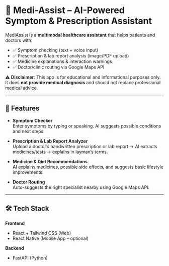 
# 🏥 Medi-Assist – AI-Powered Symptom & Prescription Assistant

MediAssist is a **multimodal healthcare assistant** that helps patients and doctors with:
- ✅ Symptom checking (text + voice input)  
- ✅ Prescription & lab report analysis (image/PDF upload)  
- ✅ Medicine explanations & interaction warnings  
- ✅ Doctor/clinic routing via Google Maps API  

⚠️ **Disclaimer**: This app is for educational and informational purposes only. It does **not provide medical diagnosis** and should not replace professional medical advice.

---

## 🚀 Features

- **Symptom Checker**  
  Enter symptoms by typing or speaking. AI suggests possible conditions and next steps.

- **Prescription & Lab Report Analyzer**  
  Upload a doctor’s handwritten prescription or lab report → AI extracts medicines/tests → explains in layman’s terms.

- **Medicine & Diet Recommendations**  
  AI explains medicines, possible side effects, and suggests basic lifestyle improvements.

- **Doctor Routing**  
  Auto-suggests the right specialist nearby using Google Maps API.

---

## 🛠️ Tech Stack

**Frontend**
- React + Tailwind CSS (Web)  
- React Native (Mobile App – optional)  

**Backend**
- FastAPI (Python) 
